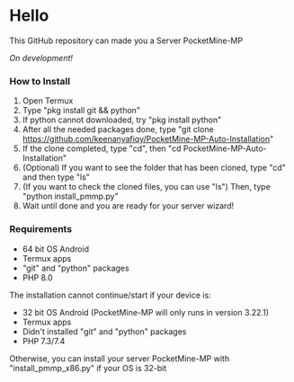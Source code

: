# Hello
This GitHub repository can made you a Server PocketMine-MP

*On development!*

### How to Install
1. Open Termux
2. Type "pkg install git && python"
3. If python cannot downloaded, try "pkg install python"
4. After all the needed packages done, type "git clone https://github.com/keenanyafiqy/PocketMine-MP-Auto-Installation"
5. If the clone completed, type "cd", then "cd PocketMine-MP-Auto-Installation"
6. (Optional) If you want to see the folder that has been cloned, type "cd" and then type "ls"
7. (If you want to check the cloned files, you can use "ls") Then, type "python install_pmmp.py"
8. Wait until done and you are ready for your server wizard!

### Requirements
- 64 bit OS Android
- Termux apps
- "git" and "python" packages
- PHP 8.0

The installation cannot continue/start if your device is:

- 32 bit OS Android (PocketMine-MP will only runs in version 3.22.1)
- Termux apps
- Didn't installed "git" and "python" packages
- PHP 7.3/7.4

Otherwise, you can install your server PocketMine-MP with "install_pmmp_x86.py" if your OS is 32-bit
